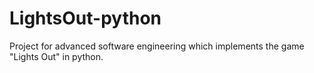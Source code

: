 # LightsOut-python
Project for advanced software engineering which implements the game "Lights Out" in python.
